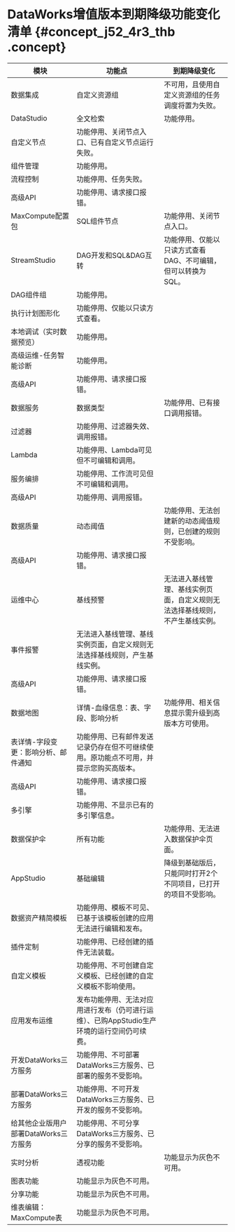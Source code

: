 # DataWorks增值版本到期降级功能变化清单 {#concept_j52_4r3_thb .concept}

|模块|功能点|到期降级变化|
|--|---|------|
|数据集成|自定义资源组|不可用，且使用自定义资源组的任务调度将置为失败。|
|DataStudio|全文检索|功能停用。|
|自定义节点|功能停用、关闭节点入口、已有自定义节点运行失败。|
|组件管理|功能停用。|
|流程控制|功能停用、任务失败。|
|高级API|功能停用、请求接口报错。|
|MaxCompute配置包|SQL组件节点|功能停用、关闭节点入口。|
|StreamStudio|DAG开发和SQL&DAG互转|功能停用、仅能以只读方式查看DAG、不可编辑，但可以转换为SQL。|
|DAG组件组|功能停用。|
|执行计划图形化|功能停用、仅能以只读方式查看。|
|本地调试（实时数据预览）|功能停用。|
|高级运维-任务智能诊断|功能停用。|
|高级API|功能停用、请求接口报错。|
|数据服务|数据类型|功能停用、已有接口调用报错。|
|过滤器|功能停用、过滤器失效、调用报错。|
|Lambda|功能停用、Lambda可见但不可编辑和调用。|
|服务编排|功能停用、工作流可见但不可编辑和调用。|
|高级API|功能停用、调用报错。|
|数据质量|动态阈值|功能停用、无法创建新的动态阈值规则，已创建的规则不受影响。|
|高级API|功能停用、请求接口报错。|
|运维中心|基线预警|无法进入基线管理、基线实例页面，自定义规则无法选择基线规则，不产生基线实例。|
|事件报警|无法进入基线管理、基线实例页面，自定义规则无法选择基线规则，产生基线实例。|
|高级API|功能停用、请求接口报错。|
|数据地图|详情-血缘信息：表、字段、影响分析|功能停用、相关信息提示需升级到高版本方可使用。|
|表详情-字段变更：影响分析、邮件通知|功能停用、已有邮件发送记录仍存在但不可继续使用。原功能点不可用，并提示您购买高版本。|
|高级API|功能停用、请求接口报错。|
|多引擎|功能停用、不显示已有的多引擎信息。|
|数据保护伞|所有功能|功能停用、无法进入数据保护伞页面。|
|AppStudio|基础编辑|降级到基础版后，只能同时打开2个不同项目，已打开的项目不受影响。|
|数据资产精简模板|功能停用、模板不可见、已基于该模板创建的应用无法进行编辑和发布。|
|插件定制|功能停用、已经创建的插件无法装载。|
|自定义模板|功能停用、不可创建自定义模板、已经创建的自定义模板不影响使用。|
|应用发布运维|发布功能停用、无法对应用进行发布（仍可进行运维）、已购AppStudio生产环境的运行空间仍可续费。|
|开发DataWorks三方服务|功能停用、不可部署DataWorks三方服务、已部署的服务不受影响。|
|部署DataWorks三方服务|功能停用、不可开发DataWorks三方服务、已开发的服务不受影响。|
|给其他企业版用户部署DataWorks三方服务|功能停用、不可分享DataWorks三方服务、已分享的服务不受影响。|
|实时分析|透视功能|功能显示为灰色不可用。|
|图表功能|功能显示为灰色不可用。|
|分享功能|功能显示为灰色不可用。|
|维表编辑：MaxCompute表|功能显示为灰色不可用。|

